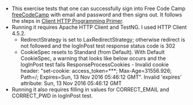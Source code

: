 * This exercise tests that one can successfully sign into Free Code Camp [freeCodeCamp](https://www.freecodecamp.com/) with email and password and then signs out. It follows the steps in [Client HTTP Programming Primer](https://hc.apache.org/httpcomponents-client-ga/primer.html).
* Running it requires Apache HTTP Client and TestNG. I used HTTP Client 4.5.2.
  * RedirectStrategy is set to LaxRedirectStrategy; otherwise redirect is not followed and the logInPost test response status code is 302
  * CookieSpec resets to Standard (from Default). With Default CookieSpec, a warning that looks like below occurs and the logInPost test fails
    ResponseProcessCookies - Invalid cookie header: "set-cookie: access_token=***; Max-Age=31556.926; Path=/; Expires=Sun, 13 Nov 2016 05:46:12 GMT". Invalid 'expires' attribute: Sun, 13 Nov 2016 05:46:12 GMT
* Running it also requires filling in values for CORRECT_EMAIL and CORRECT_PWD in logInPost test.